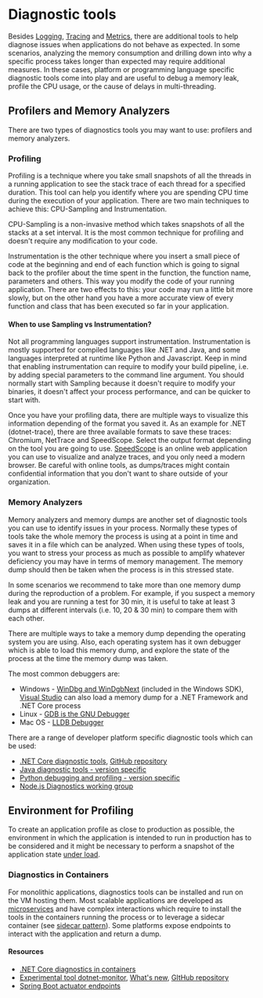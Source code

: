 # Diagnostic tools

Besides [Logging](./pillars/logging.md), [Tracing](./pillars/tracing.md) and [Metrics](./pillars/metrics.md), there are additional tools to help diagnose issues when applications do not behave as expected. In some scenarios, analyzing the memory consumption and drilling down into why a specific process takes longer than expected may require additional measures. In these cases, platform or programming language specific diagnostic tools come into play and are useful to debug a memory leak, profile the CPU usage, or the cause of delays in multi-threading.

## Profilers and Memory Analyzers

There are two types of diagnostics tools you may want to use: profilers and memory analyzers.

### Profiling

Profiling is a technique where you take small snapshots of all the threads in a running application to see the stack trace of each thread for a specified duration. This tool can help you identify where you are spending CPU time during the execution of your application. There are two main techniques to achieve this: CPU-Sampling and Instrumentation.

CPU-Sampling is a non-invasive method which takes snapshots of all the stacks at a set interval. It is the most common technique for profiling and doesn't require any modification to your code.

Instrumentation is the other technique where you insert a small piece of code at the beginning and end of each function which is going to signal back to the profiler about the time spent in the function, the function name, parameters and others. This way you modify the code of your running application. There are two effects to this: your code may run a little bit more slowly, but on the other hand you have a more accurate view of every function and class that has been executed so far in your application.

#### When to use Sampling vs Instrumentation?

Not all programming languages support instrumentation. Instrumentation is mostly supported for compiled languages like .NET and Java, and some languages interpreted at runtime like Python and Javascript. Keep in mind that enabling instrumentation can require to modify your build pipeline, i.e. by adding special parameters to the command line argument. You should normally start with Sampling because it doesn't require to modify your binaries, it doesn't affect your process performance, and can be quicker to start with.

Once you have your profiling data, there are multiple ways to visualize this information depending of the format you saved it. As an example for .NET (dotnet-trace), there are three available formats to save these traces: Chromium, NetTrace and SpeedScope. Select the output format depending on the tool you are going to use. [SpeedScope](https://www.speedscope.app/) is an online web application you can use to visualize and analyze traces, and you only need a modern browser. Be careful with online tools, as dumps/traces might contain confidential information that you don't want to share outside of your organization.

### Memory Analyzers

Memory analyzers and memory dumps are another set of diagnostic tools you can use to identify issues in your process.  Normally these types of tools take the whole memory the process is using at a point in time and saves it in a file which  can be analyzed. When using these types of tools, you want to stress your process as much as possible to amplify whatever deficiency you may have in terms of memory management. The memory dump should then be taken when the process is in this stressed state.

In some scenarios we recommend to take more than one memory dump during the reproduction of a problem. For example, if you suspect a memory leak and you are running a test for 30 min, it is useful to take at least 3 dumps at different intervals (i.e. 10, 20 & 30 min) to compare them with each other.

There are multiple ways to take a memory dump depending the operating system you are using. Also, each operating system has it own debugger which is able to load this memory dump, and explore the state of the process at the time the memory dump was taken.

The most common debuggers are:

- Windows - [WinDbg and WinDgbNext](https://learn.microsoft.com/en-us/windows-hardware/drivers/debugger/debugger-download-tools) (included in the Windows SDK), [Visual Studio](https://visualstudio.microsoft.com/) can also load a memory dump for a .NET Framework and .NET Core process
- Linux - [GDB is the GNU Debugger](https://www.gnu.org/software/gdb/)
- Mac OS - [LLDB Debugger](https://lldb.llvm.org/)

There are a range of developer platform specific diagnostic tools which can be used:

- [.NET Core diagnostic tools](https://learn.microsoft.com/en-us/dotnet/core/diagnostics/#net-core-diagnostic-global-tools), [GitHub repository](https://github.com/dotnet/diagnostics)
- [Java diagnostic tools - version specific](https://docs.oracle.com/en/java/javase/16/troubleshoot/general-java-troubleshooting.html)
- [Python debugging and profiling - version specific](https://docs.python.org/3/library/debug.html)
- [Node.js Diagnostics working group](https://github.com/nodejs/diagnostics)

## Environment for Profiling

To create an application profile as close to production as possible, the environment in which the application is intended to run in production has to be considered and it might be necessary to perform a snapshot of the application state [under load](../automated-testing/performance-testing/README.md).

### Diagnostics in Containers

For monolithic applications, diagnostics tools can be installed and run on the VM hosting them. Most scalable applications are developed as [microservices](./microservices.md) and have complex interactions which require to install the tools in the containers running the process or to leverage a sidecar container (see [sidecar pattern](https://learn.microsoft.com/en-us/azure/architecture/patterns/sidecar)). Some platforms expose endpoints to interact with the application and return a dump.

#### Resources

- [.NET Core diagnostics in containers](https://learn.microsoft.com/en-us/dotnet/core/diagnostics/diagnostics-in-containers)
- [Experimental tool dotnet-monitor](https://devblogs.microsoft.com/dotnet/introducing-dotnet-monitor/), [What's new](https://devblogs.microsoft.com/dotnet/whats-new-in-dotnet-monitor/), [GItHub repository](https://github.com/dotnet/dotnet-monitor/tree/main/documentation)
- [Spring Boot actuator endpoints](https://docs.spring.io/spring-boot/docs/current-SNAPSHOT/reference/htmlsingle/#actuator.endpoints)
